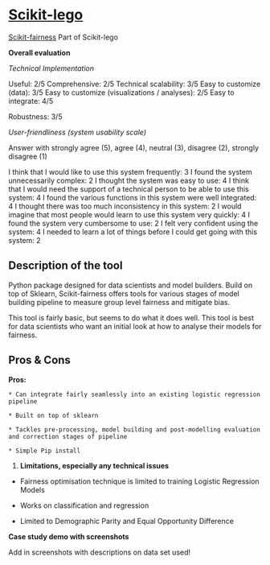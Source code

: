 # [Scikit-lego](https://scikit-lego.readthedocs.io/en/latest/fairness.html)

[Scikit-fairness](https://github.com/koaning/scikit-fairness) Part of Scikit-lego

**Overall evaluation**

_Technical Implementation_

Useful: 2/5
Comprehensive: 2/5
Technical scalability: 3/5
Easy to customize (data): 3/5
Easy to customize (visualizations / analyses): 2/5
Easy to integrate: 4/5

Robustness: 3/5

_User-friendliness (system usability scale)_

Answer with strongly agree (5), agree (4), neutral (3), disagree (2), strongly disagree (1)

I think that I would like to use this system frequently: 3
I found the system unnecessarily complex: 2
I thought the system was easy to use: 4
I think that I would need the support of a technical person to be able to use this system: 4
I found the various functions in this system were well integrated: 4
I thought there was too much inconsistency in this system: 2
I would imagine that most people would learn to use this system very quickly: 4
I found the system very cumbersome to use: 2
I felt very confident using the system: 4
I needed to learn a lot of things before I could get going with this system: 2

## Description of the tool

Python package designed for data scientists and model builders. Build on top of Sklearn, Scikit-fairness offers tools for various stages of model building pipeline to measure group level fairness and mitigate bias.

This tool is fairly basic, but seems to do what it does well. This tool is best for data scientists who want an initial look at how to analyse their models for fairness.

## Pros & Cons

**Pros:**

    * Can integrate fairly seamlessly into an existing logistic regression pipeline

    * Built on top of sklearn

    * Tackles pre-processing, model building and post-modelling evaluation and correction stages of pipeline

    * Simple Pip install

1. **Limitations, especially any technical issues**

- Fairness optimisation technique is limited to training Logistic Regression Models

- Works on classification and regression

- Limited to Demographic Parity and Equal Opportunity Difference

**Case study demo with screenshots**

Add in screenshots with descriptions on data set used!
